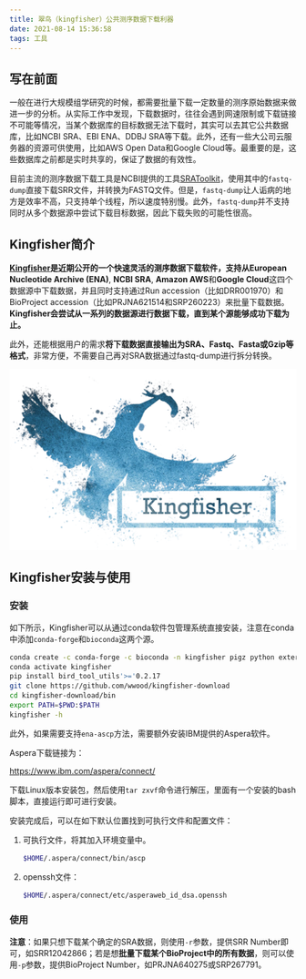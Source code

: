 ```yaml
---
title: 翠鸟（kingfisher）公共测序数据下载利器
date: 2021-08-14 15:36:58
tags: 工具
---
```


## 写在前面

一般在进行大规模组学研究的时候，都需要批量下载一定数量的测序原始数据来做进一步的分析。从实际工作中发现，下载数据时，往往会遇到网速限制或下载链接不可能等情况，当某个数据库的目标数据无法下载时，其实可以去其它公共数据库，比如NCBI SRA、EBI ENA、DDBJ SRA等下载。此外，还有一些大公司云服务器的资源可供使用，比如AWS Open Data和Google Cloud等。最重要的是，这些数据库之前都是实时共享的，保证了数据的有效性。

目前主流的测序数据下载工具是NCBI提供的工具[SRAToolkit](https://trace.ncbi.nlm.nih.gov/Traces/sra/sra.cgi?view=software)，使用其中的`fastq-dump`直接下载SRR文件，并转换为FASTQ文件。但是，`fastq-dump`让人诟病的地方是效率不高，只支持单个线程，所以速度特别慢。此外，`fastq-dump`并不支持同时从多个数据源中尝试下载目标数据，因此下载失败的可能性很高。

## Kingfisher简介

**[Kingfisher](https://github.com/wwood/kingfisher-download)**是近期公开的一个快速灵活的测序数据下载软件，支持从**European Nucleotide Archive (ENA)**, **NCBI SRA**, **Amazon AWS**和**Google Cloud**这四个数据源中下载数据，并且同时支持通过Run accession（比如DRR001970）和BioProject accession（比如PRJNA621514和SRP260223）来批量下载数据。**Kingfisher会尝试从一系列的数据源进行数据下载，直到某个源能够成功下载为止。**

此外，还能根据用户的需求**将下载数据直接输出为SRA、Fastq、Fasta或Gzip等格式**，非常方便，不需要自己再对SRA数据通过fastq-dump进行拆分转换。

<img src="kingfisher公共测序数据下载利器/kingfisher_logo.png" alt="Kingfisher logo" style="zoom: 67%;"/>

## Kingfisher安装与使用

### 安装

如下所示，Kingfisher可以从通过conda软件包管理系统直接安装，注意在conda中添加`conda-forge`和`bioconda`这两个源。

```bash
conda create -c conda-forge -c bioconda -n kingfisher pigz python extern curl sra-tools pandas requests aria2
conda activate kingfisher
pip install bird_tool_utils'>='0.2.17
git clone https://github.com/wwood/kingfisher-download
cd kingfisher-download/bin
export PATH=$PWD:$PATH
kingfisher -h
```

此外，如果需要支持`ena-ascp`方法，需要额外安装IBM提供的Aspera软件。

Aspera下载链接为：

https://www.ibm.com/aspera/connect/

下载Linux版本安装包，然后使用`tar zxvf`命令进行解压，里面有一个安装的bash脚本，直接运行即可进行安装。

安装完成后，可以在如下默认位置找到可执行文件和配置文件：

1. 可执行文件，将其加入环境变量中。

   ```bash
   $HOME/.aspera/connect/bin/ascp
   ```

2. openssh文件：

   ```bash
   $HOME/.aspera/connect/etc/asperaweb_id_dsa.openssh
   ```

### 使用



**注意**：如果只想下载某个确定的SRA数据，则使用`-r`参数，提供SRR Number即可，如SRR12042866；若是想**批量下载某个BioProject中的所有数据**，则可以使用`-p`参数，提供BioProject Number，如PRJNA640275或SRP267791。
